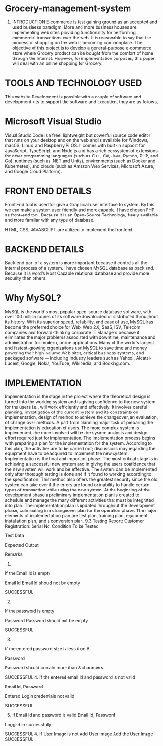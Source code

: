 # Grocery-management-system
1. INTRODUCTION 
E-commerce is fast gaining ground as an accepted and used business paradigm. More and more 
business houses are implementing web sites providing functionality for performing commercial 
transactions over the web. It is reasonable to say that the process of shopping on the web is 
becoming commonplace. 
The objective of this project is to develop a general-purpose e-commerce store where Grocery 
product can be bought from the comfort of home through the Internet. However, for 
implementation purposes, this paper will deal with an online shopping for Grocery.
 # TOOLS AND TECHNOLOGY USED 
 
This website Development is possible with a couple of software and development kits to support 
the software and execution, they are as follows, 
 
# Microsoft Visual Studio 
Visual Studio Code is a free, lightweight but powerful source code editor that runs on your 
desktop and on the web and is available for Windows, macOS, Linux, and Raspberry Pi OS. It 
comes with built-in support for JavaScript, TypeScript, and Node.js and has a rich ecosystem 
of extensions for other programming languages (such as C++, C#, Java, Python, PHP, and Go), 
runtimes (such as .NET and Unity), environments (such as Docker and Kubernetes), and clouds 
(such as Amazon Web Services, Microsoft Azure, and Google Cloud Platform).
 
# FRONT END DETAILS 
Front End tool is used for give a Graphical user interface to system. By this we can make a 
system user friendly and more capable. I have chosen PHP as front-end tool. Because it is an 
Open-Source Technology, freely available and more familiar with any type of database. 
 
HTML, CSS, JAVASCRIPT are utilized to implement the frontend.
# BACKEND DETAILS 
Back-end part of a system is more important because it controls all the internal process of a 
system. I have chosen MySQL database as back end. Because it is word’s Most Capable 
relational database and provide more security than others.
# Why MySQL? 
MySQL is the world's most popular open-source database software, with over 100 million 
copies of its software downloaded or distributed throughout its history. With its superior speed, 
reliability, and ease of use, MySQL has become the preferred choice for Web, Web 2.0, SaaS, 
ISV, Telecom companies and forward-thinking corporate IT Managers because it eliminates 
the major problems associated with downtime, maintenance and administration for modern, 
online applications. 
Many of the world's largest and fastest-growing organizations use MySQL to save time and 
money powering their high-volume Web sites, critical business systems, and packaged 
software — including industry leaders such as Yahoo!, Alcatel-Lucent, Google, Nokia, 
YouTube, Wikipedia, and Booking.com.
 # IMPLEMENTATION 
Implementation is the stage in the project where the theoretical design is turned into the 
working system and is giving confidence to the new system for the users i.e., will work 
efficiently and effectively. It involves careful planning, investigation of the current system and 
its constraints on implementation, design of method to achieve the changeover, an evaluation, 
of change over methods. A part from planning major task of preparing the implementation is 
education of users. The more complex system is implemented, the more involved will be the 
system analysis and design effort required just for implementation. The implementation process 
begins with preparing a plan for the implementation for the system. According to this plan, the 
activities are to be carried out; discussions may regarding the equipment have to be acquired 
to implement the new system. 
Implementation is the final and important phase. The most critical stage is in achieving a 
successful new system and in giving the users confidence that the new system will work and 
be effective. The system can be implemented only after thorough testing is done and if it found 
to working according to the specification. This method also offers the greatest security since 
the old system can take over if the errors are found or inability to handle certain types of 
transaction while using the new system. 
At the beginning of the development phase a preliminary implementation plan is created to 
schedule and manage the many different activities that must be integrated into plan. The 
implementation plan is updated throughout the Development phase, culminating in a 
changeover plan for the operation phase. The major elements of implementation plan are test 
plan, training plan, equipment installation plan, and a conversion plan.
9.3 Testing Report: 
Customer Registration: 
Serial 
No. 
Condition 
To be 
Tested 
 
Test Data 
 
Expected Output 
 
Remarks 
 
1. 
If the Email Id is 
empty 
 
Email Id 
Email Id should not be 
empty 
 
SUCCESSFUL 
 
2. 
If the password is 
empty 
 
Password 
Password should not be 
empty 
 
SUCCESSFUL 
 
 
3. 
If the entered 
password size is 
less 
than 8 
 
 
Password 
 
 
Password should contain 
more than 8 characters 
 
 
SUCCESSFUL 
4. If the entered email 
Id and 
password is not 
valid 
 
Email Id, 
Password 
 
Entered Login 
credentials 
not valid 
 
 
SUCCESSFUL 
 
5. If Email Id and 
password is valid 
Email Id, 
Password 
 
Logged in successfully 
 
SUCCESSFUL 
4. If User Image is 
not Add User Image Add the User Image SUCCESSFUL
